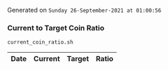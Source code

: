 Generated on `Sunday 26-September-2021 at 01:00:56`

### Current to Target Coin Ratio
`current_coin_ratio.sh`

Date|Current|Target|Ratio
---|---|---|---
